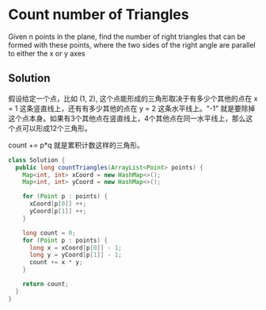 # Count number of Triangles
Given n points in the plane, find the number of right triangles that can be formed with these points, where the two sides of the right angle are parallel to either the x or y axes

## Solution
假设给定一个点，比如 (1, 2), 这个点能形成的三角形取决于有多少个其他的点在 x = 1 这条竖直线上，还有有多少其他的点在 y = 2 这条水平线上。“-1” 就是要除掉这个点本身。如果有3个其他点在竖直线上，4个其他点在同一水平线上，那么这个点可以形成12个三角形。

count += p*q 就是累积计数这样的三角形。

```java
class Solution {
  public long countTriangles(ArrayList<Point> points) {
    Map<int, int> xCoord = new HashMap<>();
    Map<int, int> yCoord = new HashMap<>();

    for (Point p : points) {
      xCoord[p[0]] ++;
      yCoord[p[1]] ++;
    }

    long count = 0;
    for (Point p : points) {
      long x = xCoord[p[0]] - 1;
      long y = yCoord[p[1]] - 1;
      count += x * y;
    }

    return count;
  }
}
```
